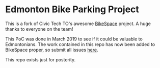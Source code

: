 # Edmonton Bike Parking Project

This is a fork of Civic Tech TO's awesome [BikeSpace](https://gitlab.com/bikespace/Bicycle-parking) project. A huge thanks to everyone on the team!

This PoC was done in March 2019 to see if it could be valuable to Edmontonians. The work contained in this repo has now been added to BikeSpace proper, so submit all issues [here](https://gitlab.com/bikespace/Bicycle-parking).

This repo exists just for posterity.

